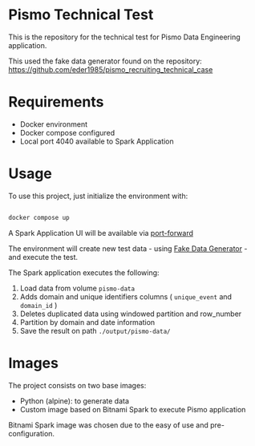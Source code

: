 # Pismo Technical Test

This is the repository for the technical test for Pismo Data Engineering application.

This used the fake data generator found on the repository: https://github.com/eder1985/pismo_recruiting_technical_case

# Requirements

* Docker environment
* Docker compose configured
* Local port 4040 available to Spark Application

# Usage

To use this project, just initialize the environment with:

```bash

docker compose up

```

A Spark Application UI will be available via [port-forward](http://localhost:4040)

The environment will create new test data - using [Fake Data Generator](./data/Local_Fake_Data_Generator.py) - and execute the test.

The Spark application executes the following:

1) Load data from volume `pismo-data`
2) Adds domain and unique identifiers columns ( `unique_event` and `domain_id` )
3) Deletes duplicated data using windowed partition and row_number
4) Partition by domain and date information
5) Save the result on path `./output/pismo-data/`

# Images

The project consists on two base images:

* Python (alpine): to generate data
* Custom image based on Bitnami Spark to execute Pismo application

Bitnami Spark image was chosen due to the easy of use and pre-configuration.
